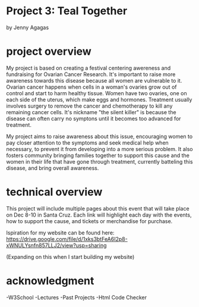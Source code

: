 # Project 3: Teal Together
by Jenny Agagas

# project overview
My project is based on creating a festival centering awereness and fundraising for Ovarian Cancer Research. It's important to raise more awareness towards this disease because all women
are vulnerable to it. Ovarian cancer happens when cells in a woman's ovaries grow out of control and start to harm healthy tissue. Women have two ovaries, one on each side of the uterus, which make eggs and hormones. Treatment usually involves surgery to remove the cancer and chemotherapy to kill any remaining cancer cells. It's nickname "the silent killer" is because the disease can often carry no symptons until it becomes too advanced for treatment. 

My project aims to raise awareness about this issue, encouraging women to pay closer attention to the symptoms and seek medical help when necessary, to prevent it from developing into a more serious problem. It also fosters community bringing families together to support this cause and the women in their life that have gone through treatment, currently batteling this disease, and bring overall awareness. 

# technical overview

This project will include multiple pages about this event that will take place on Dec 8-10 in Santa Cruz. Each link will highlight each day with the events, how to support the cause, and tickets or merchandise for purchase. 

Ispiration for my website can be found here: https://drive.google.com/file/d/1xks3btFeA6I2p8-xWNULYsnfn857LLJ2/view?usp=sharing

(Expanding on this when I start building my website)


# acknowledgment

-W3School 
-Lectures
-Past Projects 
-Html Code Checker

